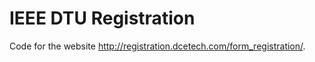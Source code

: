 IEEE DTU Registration
=====================

Code for the website http://registration.dcetech.com/form_registration/.

